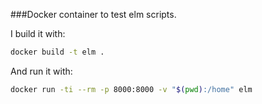 ###Docker container to test elm scripts.


I build it with:
```bash
docker build -t elm .
```

And run it with:
```bash
docker run -ti --rm -p 8000:8000 -v "$(pwd):/home" elm
```